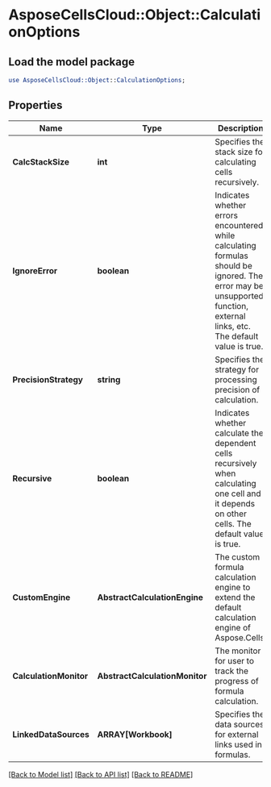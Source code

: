 # AsposeCellsCloud::Object::CalculationOptions 

## Load the model package
```perl
use AsposeCellsCloud::Object::CalculationOptions;
```

## Properties
Name | Type | Description | Notes
------------ | ------------- | ------------- | -------------
**CalcStackSize** | **int** | Specifies the stack size for calculating cells recursively.  |
**IgnoreError** | **boolean** | Indicates whether errors encountered while calculating formulas should be ignored.            The error may be unsupported function, external links, etc.            The default value is true.  |
**PrecisionStrategy** | **string** | Specifies the strategy for processing precision of calculation.  |
**Recursive** | **boolean** | Indicates whether calculate the dependent cells recursively when calculating one cell and it depends on other cells.            The default value is true.  |
**CustomEngine** | **AbstractCalculationEngine** | The custom formula calculation engine to extend the default calculation engine of Aspose.Cells.  |
**CalculationMonitor** | **AbstractCalculationMonitor** | The monitor for user to track the progress of formula calculation.  |
**LinkedDataSources** | **ARRAY[Workbook]** | Specifies the data sources for external links used in formulas.  |  

[[Back to Model list]](../README.md#documentation-for-models) [[Back to API list]](../README.md#documentation-for-api-endpoints) [[Back to README]](../README.md)

